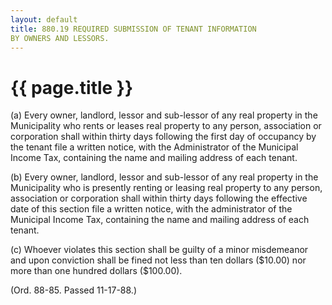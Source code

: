 ```yaml
---
layout: default 
title: 880.19 REQUIRED SUBMISSION OF TENANT INFORMATION
BY OWNERS AND LESSORS.
---
```


{{ page.title }}
================

​(a) Every owner, landlord, lessor and sub-lessor of any real property
in the Municipality who rents or leases real property to any person,
association or corporation shall within thirty days following the first
day of occupancy by the tenant file a written notice, with the
Administrator of the Municipal Income Tax, containing the name and
mailing address of each tenant.

​(b) Every owner, landlord, lessor and sub-lessor of any real property
in the Municipality who is presently renting or leasing real property to
any person, association or corporation shall within thirty days
following the effective date of this section file a written notice, with
the administrator of the Municipal Income Tax, containing the name and
mailing address of each tenant.

​(c) Whoever violates this section shall be guilty of a minor
misdemeanor and upon conviction shall be fined not less than ten dollars
(\$10.00) nor more than one hundred dollars (\$100.00).

(Ord. 88-85. Passed 11-17-88.)
